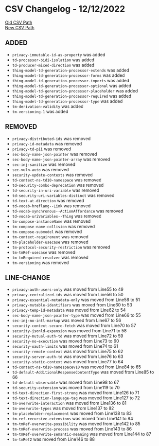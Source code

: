 
# CSV Changelog - 12/12/2022

[Old CSV Path](../../../../data/input_2022/TD/siemens-logilab/siemens-logilab.csv)  
[New CSV Path](../../../../../thingweb-playground/packages/assertions/assertions-csv/manual.csv)


## ADDED

- `privacy-immutable-id-as-property` was added
- `td-processor-bidi-isolation` was added
- `td-producer-mixed-direction` was added
- `thing-model-td-generation-processor-extends` was added
- `thing-model-td-generation-processor-forms` was added
- `thing-model-td-generation-processor-imports` was added
- `thing-model-td-generation-processor-optional` was added
- `thing-model-td-generation-processor-placeholder` was added
- `thing-model-td-generation-processor-required` was added
- `thing-model-td-generation-processor-type` was added
- `tm-derivation-validity` was added
- `tm-versioning-1` was added


## REMOVED

- `privacy-distributed-ids` was removed
- `privacy-id-metadata` was removed
- `privacy-td-pii` was removed
- `sec-body-name-json-pointer` was removed
- `sec-body-name-json-pointer-array` was removed
- `sec-inj-sanitize` was removed
- `sec-vuln-auto` was removed
- `security-update-contexts` was removed
- `td-context-ns-td10-namespace` was removed
- `td-security-combo-deprecation` was removed
- `td-security-in-uri-variable` was removed
- `td-security-uri-variables-distinct` was removed
- `td-text-at-direction` was removed
- `td-vocab-hreflang--Link` was removed
- `td-vocab-synchronous--ActionAffordance` was removed
- `td-vocab-uriVariables--Thing` was removed
- `tm-compose-instanceName` was removed
- `tm-compose-name-collision` was removed
- `tm-compose-submodel` was removed
- `tm-context-requirement` was removed
- `tm-placeholder-usecase` was removed
- `tm-protocol-security-restriction` was removed
- `tm-tmRef-usecase` was removed
- `tm-tmRequired-resolver` was removed
- `tm-versioning` was removed


## LINE-CHANGE

- `privacy-auth-users-only` was moved from Line55 to 49
- `privacy-centralized-ids` was moved from Line56 to 50
- `privacy-essential-metadata-only` was moved from Line58 to 51
- `privacy-mutable-identifiers` was moved from Line60 to 53
- `privacy-temp-id-metadata` was moved from Line62 to 54
- `sec-body-name-json-pointer-type` was moved from Line66 to 55
- `sec-inj-no-intl-markup` was moved from Line67 to 56
- `security-context-secure-fetch` was moved from Line70 to 57
- `security-jsonld-expansion` was moved from Line71 to 58
- `security-mutual-auth-td` was moved from Line72 to 59
- `security-no-execution` was moved from Line73 to 60
- `security-oauth-limits` was moved from Line74 to 61
- `security-remote-context` was moved from Line75 to 62
- `security-server-auth-td` was moved from Line76 to 63
- `security-static-context` was moved from Line77 to 64
- `td-context-ns-td10-namespacev10` was moved from Line84 to 65
- `td-default-AdditionalResponseContentType` was moved from Line85 to 66
- `td-default-observable` was moved from Line98 to 67
- `td-security-extension` was moved from Line119 to 70
- `td-text-direction-first-strong` was moved from Line126 to 71
- `td-text-direction-language-tag` was moved from Line127 to 72
- `tm-overwrite-interaction` was moved from Line136 to 81
- `tm-overwrite-types` was moved from Line137 to 82
- `tm-placeholder-replacement` was moved from Line138 to 83
- `tm-ref-recursive-extensions` was moved from Line141 to 84
- `tm-tmRef-overwrite-possibility` was moved from Line142 to 85
- `tm-tmRef-overwrite-process` was moved from Line143 to 86
- `tm-tmRef-overwrite-semantic-meaning` was moved from Line144 to 87
- `tm-tmRef2` was moved from Line146 to 88

